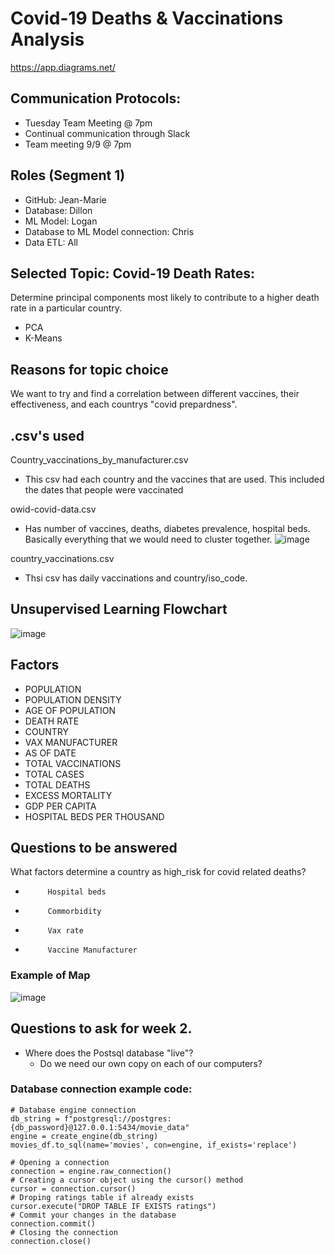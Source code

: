 # Covid-19 Deaths & Vaccinations Analysis
https://app.diagrams.net/

## Communication Protocols:
- Tuesday Team Meeting @ 7pm
- Continual communication through Slack
- Team meeting 9/9 @ 7pm

## Roles (Segment 1)
- GitHub: Jean-Marie
- Database: Dillon
- ML Model: Logan
- Database to ML Model connection: Chris
- Data ETL: All


## Selected Topic: Covid-19 Death Rates: 
Determine principal components most likely to contribute to a higher death rate in a particular country.
- PCA
- K-Means 

## Reasons for topic choice
We want to try and find a correlation between different vaccines, their effectiveness, and each countrys "covid prepardness".

## .csv's used
Country_vaccinations_by_manufacturer.csv
 - This csv had each country and the vaccines that are used. This included the dates that people were vaccinated
 
owid-covid-data.csv
 - Has number of vaccines, deaths, diabetes prevalence, hospital beds. Basically everything that we would need to cluster together.
![image](https://user-images.githubusercontent.com/81878169/133534532-96aa94fc-6103-479b-9da7-536ebbcb5c5f.png)



country_vaccinations.csv
 - Thsi csv has daily vaccinations and country/iso_code.

## Unsupervised Learning Flowchart

![image](https://user-images.githubusercontent.com/81878169/132781422-64f37ff3-e194-450e-aeff-baf2d02506b8.png)


## Factors
- POPULATION
- POPULATION DENSITY
- AGE OF POPULATION
- DEATH RATE
- COUNTRY
- VAX MANUFACTURER
- AS OF DATE
- TOTAL VACCINATIONS
- TOTAL CASES
- TOTAL DEATHS
- EXCESS MORTALITY
- GDP PER CAPITA
- HOSPITAL BEDS PER THOUSAND
 
## Questions to be answered
What factors determine a country as high_risk for covid related deaths?
-          Hospital beds
-          Commorbidity
-          Vax rate
-          Vaccine Manufacturer
### Example of Map

![image](https://user-images.githubusercontent.com/81878169/134264891-94febe63-fa6e-42c3-8a6f-f60a23e5c690.png)



## Questions to ask for week 2.
- Where does the Postsql database "live"?
  - Do we need our own copy on each of our computers?

### Database connection example code:
    # Database engine connection
    db_string = f"postgresql://postgres:{db_password}@127.0.0.1:5434/movie_data"
    engine = create_engine(db_string)
    movies_df.to_sql(name='movies', con=engine, if_exists='replace')
    
    # Opening a connection
    connection = engine.raw_connection()
    # Creating a cursor object using the cursor() method
    cursor = connection.cursor()
    # Droping ratings table if already exists
    cursor.execute("DROP TABLE IF EXISTS ratings")
    # Commit your changes in the database
    connection.commit()
    # Closing the connection
    connection.close()
